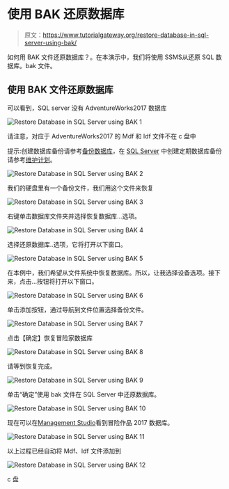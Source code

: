 # 使用 BAK 还原数据库

> 原文：<https://www.tutorialgateway.org/restore-database-in-sql-server-using-bak/>

如何用 BAK 文件还原数据库？。在本演示中，我们将使用 SSMS从还原 SQL 数据库。bak 文件。

## 使用 BAK 文件还原数据库

可以看到，SQL server 没有 AdventureWorks2017 数据库

![Restore Database in SQL Server using BAK 1](img/cfffeecc0c349507f04bc8cb5d653a9f.png)

请注意，对应于 AdventureWorks2017 的 Mdf 和 ldf 文件不在 c 盘中

提示:创建数据库备份请参考[备份数据库](https://www.tutorialgateway.org/backup-sql-database/)，在 [SQL Server](https://www.tutorialgateway.org/sql/) 中创建定期数据库备份请参考[维护计划](https://www.tutorialgateway.org/sql-maintenance-plan/)。

![Restore Database in SQL Server using BAK 2](img/adaf4bbda1316b849223fd97b723da39.png)

我们的硬盘里有一个备份文件，我们用这个文件来恢复

![Restore Database in SQL Server using BAK 3](img/320b718c30ab0af6f5db621e18b44c3f.png)

右键单击数据库文件夹并选择恢复数据库…选项。

![Restore Database in SQL Server using BAK 4](img/5801e57e1b0d56da20f031f13f528814.png)

选择还原数据库..选项，它将打开以下窗口。

![Restore Database in SQL Server using BAK 5](img/8acb6341524f84cd4499bfbd615f94b9.png)

在本例中，我们希望从文件系统中恢复数据库。所以，让我选择设备选项。接下来，点击…按钮将打开以下窗口。

![Restore Database in SQL Server using BAK 6](img/1ed3b23d30a829bf39b3156ba29f2df7.png)

单击添加按钮，通过导航到文件位置选择备份文件。

![Restore Database in SQL Server using BAK 7](img/8d5c9daf6e9efac2d854ee5e5b8c052a.png)

点击【确定】恢复冒险家数据库

![Restore Database in SQL Server using BAK 8](img/e204a5d4117691590fa3294c6e40609e.png)

请等到恢复完成。

![Restore Database in SQL Server using BAK 9](img/55ccbd07747d26c5c316931d8be68510.png)

单击“确定”使用 bak 文件在 SQL Server 中还原数据库。

![Restore Database in SQL Server using BAK 10](img/d820c13377776f1cdcf2c1c7edad01fd.png)

现在可以在[Management Studio](https://www.tutorialgateway.org/sql-server-management-studio/)看到冒险作品 2017 数据库。

![Restore Database in SQL Server using BAK 11](img/703bb6800bb38274a7ffe169dc1a9b54.png)

以上过程已经自动将 Mdf、ldf 文件添加到

![Restore Database in SQL Server using BAK 12](img/3a5d76bf152828d4341a22aa56daae1f.png)

c 盘